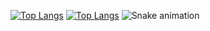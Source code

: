 [![Top Langs](https://github-readme-stats.vercel.app/api/top-langs/?username=wuhoops)](https://github.com/anuraghazra/github-readme-stats)
[![Top Langs](https://github-readme-stats.vercel.app/api/top-langs/?username=wuhoops&layout=compact&theme=vision-friendly-dark)](https://github.com/anuraghazra/github-readme-stats)
![Snake animation](https://github.com/thepiyushmalhotra/wuhoops/blob/output/github-contribution-grid-snake.svg)
